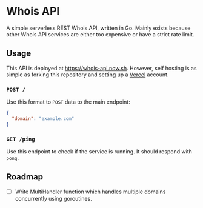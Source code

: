 # Whois API

A simple serverless REST Whois API, written in Go. Mainly exists because other Whois API services are either too expensive or have a strict rate limit.

## Usage

This API is deployed at https://whois-api.now.sh. However, self hosting is as simple as forking this repository and setting up a [Vercel](https://vercel.com) account.

### `POST /`

Use this format to `POST` data to the main endpoint:

```json
{
  "domain": "example.com"
}
```

### `GET /ping`

Use this endpoint to check if the service is running. It should respond with `pong`.

## Roadmap

- [ ] Write MultiHandler function which handles multiple domains concurrently using goroutines.